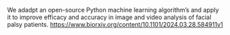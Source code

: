 We adadpt an open-source Python machine learning algorithm’s and apply it to improve efficacy and accuracy in image and video analysis of facial palsy  patients. 
https://www.biorxiv.org/content/10.1101/2024.03.28.584911v1

